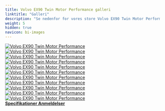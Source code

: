 ```yaml
---
title: Volvo EX90 Twin Motor Performance galleri
linktitle: "Galleri"
description: "Se nedenfor for vores store Volvo EX90 Twin Motor Performance-billedgalleri. Klik på billederne for versioner i høj opløsning."
weight: 5
hidden: true
navicon: bi-images
---
```

<!-- markdownlint-disable MD033 -->
<div class="row" id ="my-gallery">
	<div class="pswp-grid-item col-6 col-md-4">
		<a href="https://media.evkx.net/multimedia/models/volvo/ex90/ex90_twin_motor_performance/exterior_1.jpg"
data-pswp-src="https://media.evkx.net/multimedia/models/volvo/ex90/ex90_twin_motor_performance/exterior_1.jpg"
data-pswp-width="3000"
data-pswp-height="2212" 
target="_blank">
			<img src="https://media.evkx.net/multimedia/models/volvo/ex90/ex90_twin_motor_performance/exterior_1_xst.jpg" alt="Volvo EX90 Twin Motor Performance" class="img-fluid " />
		</a>
	</div>
	<div class="pswp-grid-item col-6 col-md-4">
		<a href="https://media.evkx.net/multimedia/models/volvo/ex90/ex90_twin_motor_performance/exterior_2.jpg"
data-pswp-src="https://media.evkx.net/multimedia/models/volvo/ex90/ex90_twin_motor_performance/exterior_2.jpg"
data-pswp-width="3000"
data-pswp-height="2250" 
target="_blank">
			<img src="https://media.evkx.net/multimedia/models/volvo/ex90/ex90_twin_motor_performance/exterior_2_xst.jpg" alt="Volvo EX90 Twin Motor Performance" class="img-fluid " />
		</a>
	</div>
	<div class="pswp-grid-item col-6 col-md-4">
		<a href="https://media.evkx.net/multimedia/models/volvo/ex90/ex90_twin_motor_performance/exterior_3.jpg"
data-pswp-src="https://media.evkx.net/multimedia/models/volvo/ex90/ex90_twin_motor_performance/exterior_3.jpg"
data-pswp-width="3000"
data-pswp-height="1686" 
target="_blank">
			<img src="https://media.evkx.net/multimedia/models/volvo/ex90/ex90_twin_motor_performance/exterior_3_xst.jpg" alt="Volvo EX90 Twin Motor Performance" class="img-fluid " />
		</a>
	</div>
	<div class="pswp-grid-item col-6 col-md-4">
		<a href="https://media.evkx.net/multimedia/models/volvo/ex90/ex90_twin_motor_performance/frontseats_1.jpg"
data-pswp-src="https://media.evkx.net/multimedia/models/volvo/ex90/ex90_twin_motor_performance/frontseats_1.jpg"
data-pswp-width="3000"
data-pswp-height="2250" 
target="_blank">
			<img src="https://media.evkx.net/multimedia/models/volvo/ex90/ex90_twin_motor_performance/frontseats_1_xst.jpg" alt="Volvo EX90 Twin Motor Performance" class="img-fluid " />
		</a>
	</div>
	<div class="pswp-grid-item col-6 col-md-4">
		<a href="https://media.evkx.net/multimedia/models/volvo/ex90/ex90_twin_motor_performance/headlights_1.jpg"
data-pswp-src="https://media.evkx.net/multimedia/models/volvo/ex90/ex90_twin_motor_performance/headlights_1.jpg"
data-pswp-width="3000"
data-pswp-height="2250" 
target="_blank">
			<img src="https://media.evkx.net/multimedia/models/volvo/ex90/ex90_twin_motor_performance/headlights_1_xst.jpg" alt="Volvo EX90 Twin Motor Performance" class="img-fluid " />
		</a>
	</div>
	<div class="pswp-grid-item col-6 col-md-4">
		<a href="https://media.evkx.net/multimedia/models/volvo/ex90/ex90_twin_motor_performance/interior_1.jpg"
data-pswp-src="https://media.evkx.net/multimedia/models/volvo/ex90/ex90_twin_motor_performance/interior_1.jpg"
data-pswp-width="3000"
data-pswp-height="2250" 
target="_blank">
			<img src="https://media.evkx.net/multimedia/models/volvo/ex90/ex90_twin_motor_performance/interior_1_xst.jpg" alt="Volvo EX90 Twin Motor Performance" class="img-fluid " />
		</a>
	</div>
	<div class="pswp-grid-item col-6 col-md-4">
		<a href="https://media.evkx.net/multimedia/models/volvo/ex90/ex90_twin_motor_performance/lidar_1.jpg"
data-pswp-src="https://media.evkx.net/multimedia/models/volvo/ex90/ex90_twin_motor_performance/lidar_1.jpg"
data-pswp-width="3000"
data-pswp-height="1686" 
target="_blank">
			<img src="https://media.evkx.net/multimedia/models/volvo/ex90/ex90_twin_motor_performance/lidar_1_xst.jpg" alt="Volvo EX90 Twin Motor Performance" class="img-fluid " />
		</a>
	</div>
	<div class="pswp-grid-item col-6 col-md-4">
		<a href="https://media.evkx.net/multimedia/models/volvo/ex90/ex90_twin_motor_performance/main_1.jpg"
data-pswp-src="https://media.evkx.net/multimedia/models/volvo/ex90/ex90_twin_motor_performance/main_1.jpg"
data-pswp-width="3000"
data-pswp-height="2000" 
target="_blank">
			<img src="https://media.evkx.net/multimedia/models/volvo/ex90/ex90_twin_motor_performance/main_1_xst.jpg" alt="Volvo EX90 Twin Motor Performance" class="img-fluid " />
		</a>
	</div>
	<div class="pswp-grid-item col-6 col-md-4">
		<a href="https://media.evkx.net/multimedia/models/volvo/ex90/ex90_twin_motor_performance/screens_1.jpg"
data-pswp-src="https://media.evkx.net/multimedia/models/volvo/ex90/ex90_twin_motor_performance/screens_1.jpg"
data-pswp-width="3000"
data-pswp-height="2250" 
target="_blank">
			<img src="https://media.evkx.net/multimedia/models/volvo/ex90/ex90_twin_motor_performance/screens_1_xst.jpg" alt="Volvo EX90 Twin Motor Performance" class="img-fluid " />
		</a>
	</div>
	<div class="pswp-grid-item col-6 col-md-4">
		<a href="https://media.evkx.net/multimedia/models/volvo/ex90/ex90_twin_motor_performance/screens_2.jpg"
data-pswp-src="https://media.evkx.net/multimedia/models/volvo/ex90/ex90_twin_motor_performance/screens_2.jpg"
data-pswp-width="3000"
data-pswp-height="1686" 
target="_blank">
			<img src="https://media.evkx.net/multimedia/models/volvo/ex90/ex90_twin_motor_performance/screens_2_xst.jpg" alt="Volvo EX90 Twin Motor Performance" class="img-fluid " />
		</a>
	</div>
	<div class="pswp-grid-item col-6 col-md-4">
		<a href="https://media.evkx.net/multimedia/models/volvo/ex90/ex90_twin_motor_performance/secondrowseats_1.jpg"
data-pswp-src="https://media.evkx.net/multimedia/models/volvo/ex90/ex90_twin_motor_performance/secondrowseats_1.jpg"
data-pswp-width="3000"
data-pswp-height="2250" 
target="_blank">
			<img src="https://media.evkx.net/multimedia/models/volvo/ex90/ex90_twin_motor_performance/secondrowseats_1_xst.jpg" alt="Volvo EX90 Twin Motor Performance" class="img-fluid " />
		</a>
	</div>
</div>
<script type="module">
  import PhotoSwipeLightbox from '/js/photoswipe-lightbox.esm.js';
    const lightbox = new PhotoSwipeLightbox({
       gallery: '#my-gallery',
        children: 'a',
        pswpModule: () => import('/js/photoswipe.esm.js')
    });
lightbox.init();
</script>
<div class="mt-3 mb-3">
<a href="../specifications/" class="text-decoration-none text-black">
<strong><i class="bi-arrow-left"></i> Specifikationer </strong>
</a>
<a href="../reviews/" class="text-decoration-none text-black float-end">
<strong>Anmeldelser <i class="bi-arrow-right"></i></strong>
</a>
</div>
